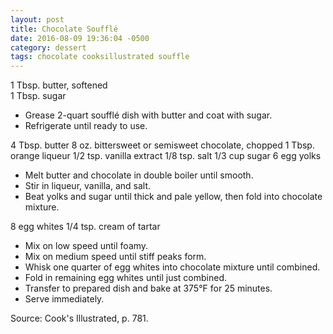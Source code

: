 ```yaml
---
layout: post
title: Chocolate Soufflé
date: 2016-08-09 19:36:04 -0500
category: dessert
tags: chocolate cooksillustrated souffle
---
```

1 Tbsp. butter, softened  
1 Tbsp. sugar  
<ul>
 	<li>Grease 2-quart soufflé dish with butter and coat with sugar.</li>
 	<li>Refrigerate until ready to use.</li>
</ul>
4 Tbsp. butter  
8 oz. bittersweet or semisweet chocolate, chopped  
1 Tbsp. orange liqueur  
1/2 tsp. vanilla extract  
1/8 tsp. salt  
1/3 cup sugar  
6 egg yolks  
<ul>
 	<li>Melt butter and chocolate in double boiler until smooth.</li>
 	<li>Stir in liqueur, vanilla, and salt.</li>
 	<li>Beat yolks and sugar until thick and pale yellow, then fold into chocolate mixture.</li>
</ul>
8 egg whites  
1/4 tsp. cream of tartar  
<ul>
 	<li>Mix on low speed until foamy.</li>
 	<li>Mix on medium speed until stiff peaks form.</li>
 	<li>Whisk one quarter of egg whites into chocolate mixture until combined.</li>
 	<li>Fold in remaining egg whites until just combined.</li>
 	<li>Transfer to prepared dish and bake at 375°F for 25 minutes.</li>
 	<li>Serve immediately.</li>
</ul>
Source: Cook's Illustrated, p. 781.  
